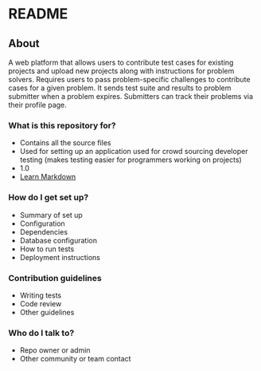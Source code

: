 # README #

## About
A web platform that allows users to contribute test cases for existing projects and upload new projects along with instructions for problem solvers. Requires users to pass problem-specific challenges to contribute cases for a given problem. It sends test suite and results to problem submitter when a problem expires. Submitters can track their problems via their profile page. 


### What is this repository for? ###

* Contains all the source files
* Used for setting up an application used for crowd sourcing developer testing (makes testing easier for programmers working on projects)
* 1.0
* [Learn Markdown](https://bitbucket.org/tutorials/markdowndemo)

### How do I get set up? ###

* Summary of set up
* Configuration
* Dependencies
* Database configuration
* How to run tests
* Deployment instructions

### Contribution guidelines ###

* Writing tests
* Code review
* Other guidelines

### Who do I talk to? ###

* Repo owner or admin
* Other community or team contact
